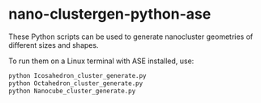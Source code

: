 # nano-clustergen-python-ase

These Python scripts can be used to generate nanocluster geometries of different sizes and shapes.

To run them on a Linux terminal with ASE installed, use:

```bash
python Icosahedron_cluster_generate.py
python Octahedron_cluster_generate.py
python Nanocube_cluster_generate.py
